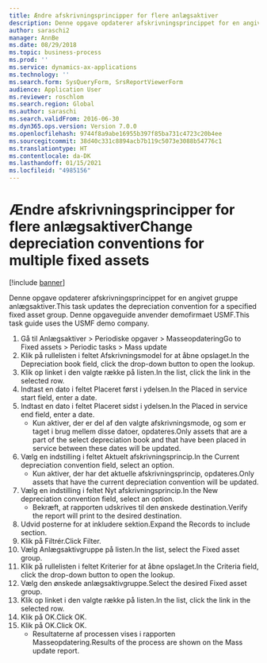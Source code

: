 ```yaml
---
title: Ændre afskrivningsprincipper for flere anlægsaktiver
description: Denne opgave opdaterer afskrivningsprincippet for en angivet gruppe anlægsaktiver.
author: saraschi2
manager: AnnBe
ms.date: 08/29/2018
ms.topic: business-process
ms.prod: ''
ms.service: dynamics-ax-applications
ms.technology: ''
ms.search.form: SysQueryForm, SrsReportViewerForm
audience: Application User
ms.reviewer: roschlom
ms.search.region: Global
ms.author: saraschi
ms.search.validFrom: 2016-06-30
ms.dyn365.ops.version: Version 7.0.0
ms.openlocfilehash: 9744f8a9abe16955b397f85ba731c4723c20b4ee
ms.sourcegitcommit: 38d40c331c8894acb7b119c5073e3088b54776c1
ms.translationtype: HT
ms.contentlocale: da-DK
ms.lasthandoff: 01/15/2021
ms.locfileid: "4985156"
---
```

# <a name="change-depreciation-conventions-for-multiple-fixed-assets"></a><span data-ttu-id="c882a-103">Ændre afskrivningsprincipper for flere anlægsaktiver</span><span class="sxs-lookup"><span data-stu-id="c882a-103">Change depreciation conventions for multiple fixed assets</span></span>

[!include [banner](../../includes/banner.md)]

<span data-ttu-id="c882a-104">Denne opgave opdaterer afskrivningsprincippet for en angivet gruppe anlægsaktiver.</span><span class="sxs-lookup"><span data-stu-id="c882a-104">This task updates the depreciation convention for a specified fixed asset group.</span></span> <span data-ttu-id="c882a-105">Denne opgaveguide anvender demofirmaet USMF.</span><span class="sxs-lookup"><span data-stu-id="c882a-105">This task guide uses the USMF demo company.</span></span>

1. <span data-ttu-id="c882a-106">Gå til Anlægsaktiver > Periodiske opgaver > Masseopdatering</span><span class="sxs-lookup"><span data-stu-id="c882a-106">Go to Fixed assets > Periodic tasks > Mass update</span></span>
2. <span data-ttu-id="c882a-107">Klik på rullelisten i feltet Afskrivningsmodel for at åbne opslaget.</span><span class="sxs-lookup"><span data-stu-id="c882a-107">In the Depreciation book field, click the drop-down button to open the lookup.</span></span>
3. <span data-ttu-id="c882a-108">Klik op linket i den valgte række på listen.</span><span class="sxs-lookup"><span data-stu-id="c882a-108">In the list, click the link in the selected row.</span></span>
4. <span data-ttu-id="c882a-109">Indtast en dato i feltet Placeret først i ydelsen.</span><span class="sxs-lookup"><span data-stu-id="c882a-109">In the Placed in service start field, enter a date.</span></span>
5. <span data-ttu-id="c882a-110">Indtast en dato i feltet Placeret sidst i ydelsen.</span><span class="sxs-lookup"><span data-stu-id="c882a-110">In the Placed in service end field, enter a date.</span></span>
    * <span data-ttu-id="c882a-111">Kun aktiver, der er del af den valgte afskrivningsmode, og som er taget i brug mellem disse datoer, opdateres.</span><span class="sxs-lookup"><span data-stu-id="c882a-111">Only assets that are a part of the select depreciation book and that have been placed in service between these dates will be updated.</span></span>  
6. <span data-ttu-id="c882a-112">Vælg en indstilling i feltet Aktuelt afskrivningsprincip.</span><span class="sxs-lookup"><span data-stu-id="c882a-112">In the Current depreciation convention field, select an option.</span></span>
    * <span data-ttu-id="c882a-113">Kun aktiver, der har det aktuelle afskrivningsprincip, opdateres.</span><span class="sxs-lookup"><span data-stu-id="c882a-113">Only assets that have the current depreciation convention will be updated.</span></span>  
7. <span data-ttu-id="c882a-114">Vælg en indstilling i feltet Nyt afskrivningsprincip.</span><span class="sxs-lookup"><span data-stu-id="c882a-114">In the New depreciation convention field, select an option.</span></span>
    * <span data-ttu-id="c882a-115">Bekræft, at rapporten udskrives til den ønskede destination.</span><span class="sxs-lookup"><span data-stu-id="c882a-115">Verify the report will print to the desired destination.</span></span>  
8. <span data-ttu-id="c882a-116">Udvid posterne for at inkludere sektion.</span><span class="sxs-lookup"><span data-stu-id="c882a-116">Expand the Records to include section.</span></span>
9. <span data-ttu-id="c882a-117">Klik på Filtrér.</span><span class="sxs-lookup"><span data-stu-id="c882a-117">Click Filter.</span></span>
10. <span data-ttu-id="c882a-118">Vælg Anlægsaktivgruppe på listen.</span><span class="sxs-lookup"><span data-stu-id="c882a-118">In the list, select the Fixed asset group.</span></span>
11. <span data-ttu-id="c882a-119">Klik på rullelisten i feltet Kriterier for at åbne opslaget.</span><span class="sxs-lookup"><span data-stu-id="c882a-119">In the Criteria field, click the drop-down button to open the lookup.</span></span>
12. <span data-ttu-id="c882a-120">Vælg den ønskede anlægsaktivgruppe.</span><span class="sxs-lookup"><span data-stu-id="c882a-120">Select the desired Fixed asset group.</span></span>
13. <span data-ttu-id="c882a-121">Klik op linket i den valgte række på listen.</span><span class="sxs-lookup"><span data-stu-id="c882a-121">In the list, click the link in the selected row.</span></span>
14. <span data-ttu-id="c882a-122">Klik på OK.</span><span class="sxs-lookup"><span data-stu-id="c882a-122">Click OK.</span></span>
15. <span data-ttu-id="c882a-123">Klik på OK.</span><span class="sxs-lookup"><span data-stu-id="c882a-123">Click OK.</span></span>
    *  <span data-ttu-id="c882a-124">Resultaterne af processen vises i rapporten Masseopdatering.</span><span class="sxs-lookup"><span data-stu-id="c882a-124">Results of the process are shown on the Mass update report.</span></span>     


